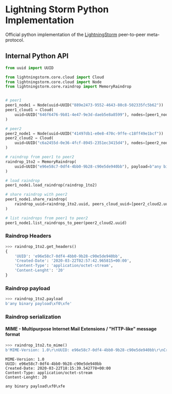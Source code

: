 # Lightning Storm Python Implementation

Official python implementation of the [LightningStorm](https://github.com/lightningstorm-project/lightningstorm) peer-to-peer meta-protocol.

## Internal Python API

```python
from uuid import UUID

from lightningstorm.core.cloud import Cloud
from lightningstorm.core.cloud import Node
from lightningstorm.core.raindrop import MemoryRaindrop


# peer1
peer1_node1 = Node(uuid=UUID("889e2473-9552-4643-80c8-502335fc5b62"))
peer1_cloud1 = Cloud(
    uuid=UUID("646f6476-9b81-4e47-9e3d-daeb5e8a8599"), nodes=[peer1_node1]
)

# peer2
peer2_node1 = Node(uuid=UUID("41497db1-e0e8-470c-9ffe-c18ff49e1bcf"))
peer2_cloud2 = Cloud(
    uuid=UUID("c6a2455d-0e36-4fcf-8945-2351ec3415d4"), nodes=[peer2_node1]
)

# raindrop from peer1 to peer2
raindrop_1to2 = MemoryRaindrop(
    uuid=UUID("e96e58c7-0df4-4bb0-9b28-c90e5de940bb"), payload=b"any binary payload\xF0\xFE"
)

# load raindrop
peer1_node1.load_raindrop(raindrop_1to2)

# share raindrop with peer2
peer1_node1.share_raindrop(
    raindrop_uuid=raindrop_1to2.uuid, peers_cloud_uuid=[peer2_cloud2.uuid]
)

# list raindrops from peer1 to peer2
peer1_node1.list_raindrops_to_peer(peer2_cloud2.uuid)
```

### Raindrop Headers

```python
>>> raindrop_1to2.get_headers()
{
    'UUID': 'e96e58c7-0df4-4bb0-9b28-c90e5de940bb',
    'Created-Date': '2020-03-22T02:57:42.965815+00:00',
    'Content-Type': 'application/octet-stream',
    'Content-Lenght': '20'
}
```

### Raindrop payload

```python
>>> raindrop_1to2.payload
b'any binary payload\xf0\xfe'
```

### Raindrop serialization

#### MIME - Multipurpose Internet Mail Extensions / "HTTP-like" message format

```python
>>> raindrop_1to2.to_mime()
b'MIME-Version: 1.0\r\nUUID: e96e58c7-0df4-4bb0-9b28-c90e5de940bb\r\nCreated-Date: 2020-03-22T18:28:04.137772+00:00\r\nContent-Type: application/octet-stream\r\nContent-Lenght: 20\r\n\r\nany binary payload\xf0\xfe'
```
```HTTP
MIME-Version: 1.0
UUID: e96e58c7-0df4-4bb0-9b28-c90e5de940bb
Created-Date: 2020-03-22T18:15:39.542778+00:00
Content-Type: application/octet-stream
Content-Lenght: 20

any binary payload\xf0\xfe
```
